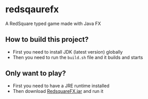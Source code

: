 # redsqaurefx
A RedSquare typed game made with Java FX

## How to build this project?
- First you need to install JDK (latest version) globally
- Then you need to run the `build.sh` file and it builds and starts

## Only want to play?
- First you need to have a JRE runtime installed
- Then download [RedsquareFX.jar](https://github.com/bplaat/redsqaurefx/blob/master/RedSquareFX.jar?raw=true) and run it
